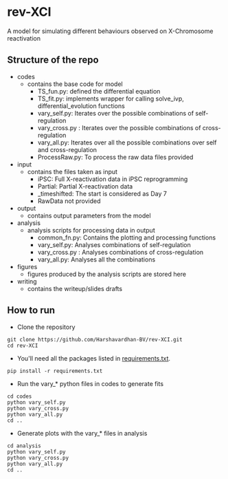 # rev-XCI
A model for simulating different behaviours observed on X-Chromosome reactivation

## Structure of the repo
- codes
	- contains the base code for model
        - TS_fun.py: defined the differential equation
        - TS_fit.py: implements wrapper for calling solve_ivp, differential_evolution functions
        - vary_self.py: Iterates over the possible combinations of self-regulation
        - vary_cross.py : Iterates over the possible combinations of cross-regulation
        - vary_all.py: Iterates over all the possible combinations over self and cross-regulation
        - ProcessRaw.py: To process the raw data files provided 
- input
	- contains the files taken as input
        - iPSC: Full X-reactivation data in iPSC reprogramming
        - Partial: Partial X-reactivation data
        - _timeshifted: The start is considered as Day 7
        - RawData not provided 
- output
	- contains output parameters from the model
- analysis
	- analysis scripts for processing data in output
        - common_fn.py: Contains the plotting and processing functions
        - vary_self.py: Analyses combinations of self-regulation
        - vary_cross.py : Analyses combinations of cross-regulation
        - vary_all.py: Analyses all the combinations
- figures
	- figures produced by the analysis scripts are stored here
- writing
	- contains the writeup/slides drafts

## How to run
- Clone the repository
```
git clone https://github.com/Harshavardhan-BV/rev-XCI.git
cd rev-XCI

```
- You'll need all the packages listed in [requirements.txt](./requirements.txt).
``` 
pip install -r requirements.txt
```
- Run the vary_* python files in codes to generate fits
``` 
cd codes
python vary_self.py
python vary_cross.py
python vary_all.py
cd ..
```
- Generate plots with the vary_* files in analysis
``` 
cd analysis
python vary_self.py
python vary_cross.py
python vary_all.py
cd ..
```